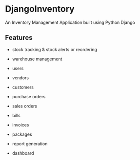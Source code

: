 # DjangoInventory
An Inventory Management Application built using Python Django

## Features
- stock tracking & stock alerts or reordering
- warehouse management
- users
- vendors
- customers

- purchase orders
- sales orders
- bills
- invoices
- packages
- report generation
- dashboard